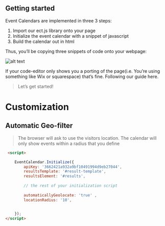 ## Getting started

Event Calendars are implemented in three 3 steps: 

1. Import our ect.js library onto your page 
2. Initialize the event calendar with a snippet of javascript 
3. Build the calendar out in html 

Thus, you’ll be copying three snippets of code onto your webpage: 


![alt text](/assets/ect_schematic.png)

If your code-editor only shows you a porting of the page(i.e. You’re using something like Wix or squarespace) that’s fine. Following our guide here. 

> Let’s get started! 

# Customization


## Automatic Geo-filter

> The browser will ask to use the visitors location. The calendar will only show events within a radius that you define

```html
 <script>

	EventCalendar.Initialize({
		apiKey: '3662421a932a9bf10491994d9eb27044',
		resultsTemplate: '#result-template',
		resultsElement: '#results',
		
		// the rest of your initialization script 
		
		automaticallyGeolocate: 'true' , 
		locationRadius: '10',

		
	});
</script>
```

